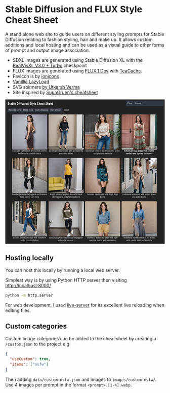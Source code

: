 # Stable Diffusion and FLUX Style Cheat Sheet

A stand alone web site to guide users on different styling prompts for Stable Diffusion relating to fashion styling, hair and make up. It allows custom additions and local hosting and can be used as a visual guide to other forms of prompt and output image association.

- SDXL images are generated using Stable Diffusion XL with the [RealVisXL V3.0 + Turbo](https://civitai.com/models/139562/realvisxl-v30-turbo) checkpoint
- FLUX images are generated using [FLUX.1 Dev](https://huggingface.co/black-forest-labs/FLUX.1-dev) with [TeaCache](https://github.com/ali-vilab/TeaCache).
- Favicon is by [ionicons](https://github.com/ionic-team/ionicons)
- [Vanillia LazyLoad](https://github.com/verlok/vanilla-lazyload)
- SVG spinners [by Utkarsh Verma](https://github.com/n3r4zzurr0/svg-spinners)
- Site inspired by [SupaGruen's cheatsheet](https://supagruen.github.io/StableDiffusion-CheatSheet/)

![Screenshot](images/screenshot.jpg)

## Hosting locally

You can host this locally by running a local web server.

Simplest way is by using Python HTTP server then visiting <http://localhost:8000/>

```bash
python -m http.server
```

For web development, I used [live-server](https://github.com/tapio/live-server) for its excellent live reloading when editing files.

## Custom categories

Custom image categories can be added to the cheat sheet by creating a `/custom.json` to the project e.g

```json
{
  "useCustom": true,
  "items": ["nsfw"]
}
```

Then adding `data/custom-nsfw.json` and images to `images/custom-nsfw/`. Use 4 images per prompt in the format `<prompt>.[1-4].webp`.
